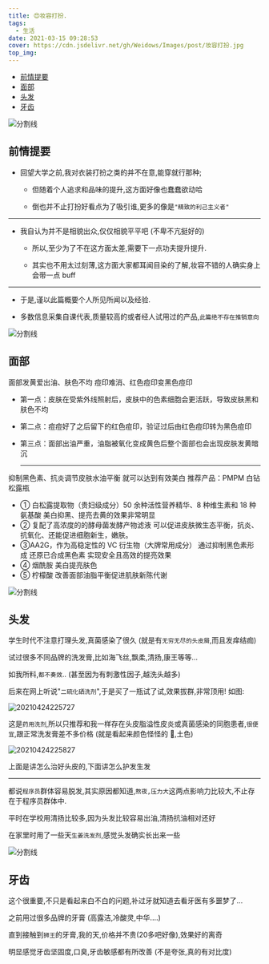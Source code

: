 ```yaml
---
title: 😍妆容打扮.
tags:
  - 生活
date: 2021-03-15 09:28:53
cover: https://cdn.jsdelivr.net/gh/Weidows/Images/post/妆容打扮.jpg
top_img:
---
```


<!--
 * @?: *********************************************************************
 * @Author: Weidows
 * @LastEditors: Weidows
 * @LastEditTime: 2021-10-29 23:22:38
 * @FilePath: \Blog-private\source\_posts\life\妆容打扮.md
 * @Description:
 * @!: *********************************************************************
-->

- [前情提要](#前情提要)
- [面部](#面部)
- [头发](#头发)
- [牙齿](#牙齿)

<a>![分割线](https://cdn.jsdelivr.net/gh/Weidows/Images/img/divider.png)</a>

## 前情提要

- 回望大学之前,我对衣装打扮之类的并不在意,能穿就行那种;

  - 但随着个人追求和品味的提升,这方面好像也蠢蠢欲动哈

  - 倒也并不止打扮好看点为了吸引谁,更多的像是`"精致的利己主义者"`

---

- 我自认为并不是相貌出众,仅仅相貌平平吧 (不卑不亢挺好的)

  - 所以,至少为了不在这方面太差,需要下一点功夫提升提升.

  - 其实也不用太过刻薄,这方面大家都耳闻目染的了解,妆容不错的人确实身上会带一点 buff

---

- 于是,谨以此篇概要个人所见所闻以及经验.

- 多数信息采集自课代表,质量较高的或者经人试用过的产品,`此篇绝不存在推销意向`

<a>![分割线](https://cdn.jsdelivr.net/gh/Weidows/Images/img/divider.png)</a>

## 面部

面部发黄爱出油、肤色不均 痘印难消、红色痘印变黑色痘印

- 第一点：皮肤在受紫外线照射后，皮肤中的色素细胞会更活跃，导致皮肤黑和肤色不均
- 第二点：痘痘好了之后留下的红色痘印，验证过后由红色痘印转为黑色痘印
- 第三点：面部出油严重，油脂被氧化变成黄色后整个面部也会出现皮肤发黄暗沉

  ***

抑制黑色素、抗炎调节皮肤水油平衡 就可以达到有效美白
推荐产品：PMPM 白钻松露瓶

- ① 白松露提取物（贵妇级成分）50 余种活性营养精华、8 种维生素和 18 种氨基酸
  美白抑黑、提亮去黄的效果非常明显
- ② 复配了高浓度的的酵母菌发酵产物滤液
  可以促进皮肤微生态平衡，抗炎、抗氧化、还能促进细胞新生，嫩肤。
- ③AA2G，作为高稳定性的 VC 衍生物（大牌常用成分）
  通过抑制黑色素形成 还原已合成黑色素 实现安全且高效的提亮效果
- ④ 烟酰胺 美白提亮肤色
- ⑤ 柠檬酸 改善面部油脂平衡促进肌肤新陈代谢

<a>![分割线](https://cdn.jsdelivr.net/gh/Weidows/Images/img/divider.png)</a>

## 头发

学生时代不注意打理头发,真菌感染了很久 (就是有`无穷无尽的头皮屑`,而且发痒结痂)

试过很多不同品牌的洗发膏,比如海飞丝,飘柔,清扬,康王等等...

如我所料,`都不奏效`.. (甚至因为有刺激性因子,越洗头越多)

后来在网上听说"`二硫化硒洗剂`",于是买了一瓶试了试,效果拔群,非常顶用! 如图:

  <img src="https://cdn.jsdelivr.net/gh/Weidows/Images/post/20210424225727.png" alt="20210424225727" />

这是`药用洗剂`,所以只推荐和我一样存在头皮脂溢性皮炎或真菌感染的同胞患者,`很便宜`,跟正常洗发膏差不多价格 (就是看起来颜色怪怪的 🤣,土色)

  <img src="https://cdn.jsdelivr.net/gh/Weidows/Images/post/20210424225827.png" alt="20210424225827" />

上面是讲怎么治好头皮的,下面讲怎么护发生发

---

都说`程序员`群体容易脱发,其实原因都知道,`熬夜,压力大`这两点影响力比较大,不止存在于程序员群体中.

平时在学校用清扬比较多,因为头发比较容易出油,清扬抗油相对还好

在家里时用了一些天`生姜洗发剂`,感觉头发确实长出来一些

<a>![分割线](https://cdn.jsdelivr.net/gh/Weidows/Images/img/divider.png)</a>

## 牙齿

这个很重要,不只是看起来白不白的问题,补过牙就知道去看牙医有多噩梦了...

之前用过很多品牌的牙膏 (高露洁,冷酸灵,中华....)

直到接触到`狮王`的牙膏,我的天,价格并不贵(20多吧好像),效果好的离奇

明显感觉牙齿坚固度,口臭,牙齿敏感都有所改善 (不是夸张,真的有对比度)
